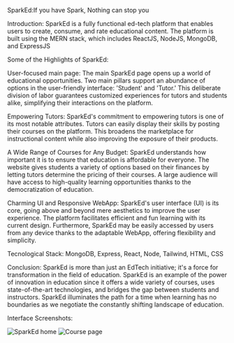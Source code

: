 SparkEd:If you have Spark, Nothing can stop you

Introduction:
SparkEd is a fully functional ed-tech platform that enables users to create, consume, and  rate educational content. The platform is built using the MERN stack, which includes  ReactJS, NodeJS, MongoDB, and ExpressJS

Some of the Highlights of SparkEd:

User-focused main page: The main SparkEd page opens up a world of educational opportunities. Two main pillars support an abundance of options in the user-friendly interface: 'Student' and 'Tutor.' This deliberate division of labor guarantees customized experiences for tutors and students alike, simplifying their interactions on the platform.


Empowering Tutors: SparkEd's commitment to empowering tutors is one of its most notable attributes. Tutors can easily display their skills by posting their courses on the platform. This broadens the marketplace for instructional content while also improving the exposure of their products.


A Wide Range of Courses for Any Budget: SparkEd understands how important it is to ensure that education is affordable for everyone. The website gives students a variety of options based on their finances by letting tutors determine the pricing of their courses. A large audience will have access to high-quality learning opportunities thanks to the democratization of education.


Charming UI and Responsive WebApp: SparkEd's user interface (UI) is its core, going above and beyond mere aesthetics to improve the user experience. The platform facilitates efficient and fun learning with its current design. Furthermore, SparkEd may be easily accessed by users from any device thanks to the adaptable WebApp, offering flexibility and simplicity.


Tecnological Stack:
MongoDB,
Express,
React,
Node,
Tailwind,
HTML,
CSS

Conclusion:
SparkEd is more than just an EdTech initiative; it's a force for transformation in the field of education. SparkEd is an example of the power of innovation in education since it offers a wide variety of courses, uses state-of-the-art technologies, and bridges the gap between students and instructors. SparkEd illuminates the path for a time when learning has no boundaries as we negotiate the constantly shifting landscape of education.

Interface Screenshots:

![SparkEd home](https://github.com/VipulSingh1407/SparkEd/assets/106135929/2ed4d2de-a303-44c3-bf25-8f0a73d63901)
![Course page](https://github.com/VipulSingh1407/SparkEd/assets/106135929/3aa80887-73bc-42bf-84ed-ac36c051939c)















